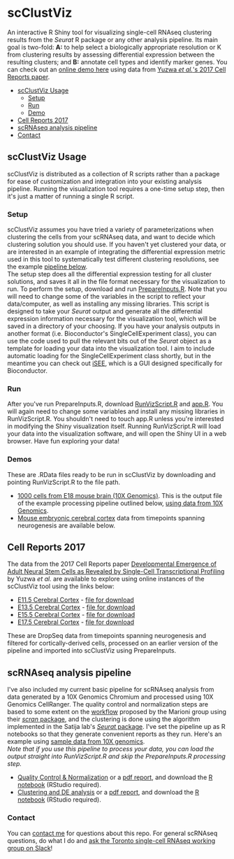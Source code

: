 # scClustViz
An interactive R Shiny tool for visualizing single-cell RNAseq clustering results from the *Seurat* R package or any other analysis pipeline.  Its main goal is two-fold: **A:** to help select a biologically appropriate resolution or K from clustering results by assessing differential expression between the resulting clusters; and **B:** annotate cell types and identify marker genes.  You can check out an [online demo here](https://innesbt.shinyapps.io/e11cortex/) using data from [Yuzwa *et al.*'s 2017 Cell Reports paper](https://doi.org/10.1016/j.celrep.2017.12.017/).

-   [scClustViz Usage](#scclustviz-usage)  
    -   [Setup](#setup)  
    -   [Run](#run)  
    -   [Demo](#demo)  
-   [Cell Reports 2017](#cell-reports-2017)
-   [scRNAseq analysis pipeline](#scrnaseq-analysis-pipeline)  
-   [Contact](#contact)  

## scClustViz Usage
scClustViz is distributed as a collection of R scripts rather than a package for ease of customization and integration into your existing analysis pipeline.  Running the visualization tool requires a one-time setup step, then it's just a matter of running a single R script.  

### Setup
scClustViz assumes you have tried a variety of parameterizations when clustering the cells from your scRNAseq data, and want to decide which clustering solution you should use.  If you haven't yet clustered your data, or are interested in an example of integrating the differential expression metric used in this tool to systematically test different clustering resolutions, see the example [pipeline below](#scrnaseq-analysis-pipeline).  
The setup step does all the differential expression testing for all cluster solutions, and saves it all in the file format necessary for the visualization to run.  To perform the setup, download and run [PrepareInputs.R](PrepareInputs.R).  Note that you will need to change some of the variables in the script to reflect your data/computer, as well as installing any missing libraries.  This script is designed to take your *Seurat* output and generate all the differential expression information necessary for the visualization tool, which will be saved in a directory of your choosing.  If you have your analysis outputs in another format (i.e. Bioconductor's SingleCellExperiment class), you can use the code used to pull the relevant bits out of the *Seurat* object as a template for loading your data into the visualization tool.  I aim to include automatic loading for the SingleCellExperiment class shortly, but in the meantime you can check out [iSEE](https://bioconductor.org/packages/release/bioc/html/iSEE.html), which is a GUI designed specifically for Bioconductor.  

### Run
After you've run PrepareInputs.R, download [RunVizScript.R](RunVizScript.R) and [app.R](app.R).  You will again need to change some variables and install any missing libraries in RunVizScript.R.  You shouldn't need to touch app.R unless you're interested in modifying the Shiny visualization itself.  Running RunVizScript.R will load your data into the visualization software, and will open the Shiny UI in a web browser.  Have fun exploring your data!

### Demos
These are .RData files ready to be run in scClustViz by downloading and pointing RunVizScript.R to the file path.
-   [1000 cells from E18 mouse brain (10X Genomics)](demo/10Xneurons_forViz.RData).  This is the output file of the example processing pipeline outlined below, [using data from 10X Genomics](https://support.10xgenomics.com/single-cell-gene-expression/datasets/2.1.0/neurons_900).
-   [Mouse embryonic cerebral cortex](#cell-reports-2017) data from timepoints spanning neurogenesis are available below.


## Cell Reports 2017
The data from the 2017 Cell Reports paper [Developmental Emergence of Adult Neural Stem Cells as Revealed by Single-Cell Transcriptional Profiling](https://doi.org/10.1016/j.celrep.2017.12.017) by Yuzwa *et al.* are available to explore using online instances of the scClustViz tool using the links below:  
-   [E11.5 Cerebral Cortex](https://innesbt.shinyapps.io/e11cortex/) - [file for download](meCortex/e11/e11_Cortical_Only_forViz.RData)  
-   [E13.5 Cerebral Cortex](https://innesbt.shinyapps.io/e13cortex/) - [file for download](meCortex/e13/e13_Cortical_Only_forViz.RData)  
-   [E15.5 Cerebral Cortex](https://innesbt.shinyapps.io/e15cortex/) - [file for download](meCortex/e15/e15_Cortical_Only_forViz.RData)  
-   [E17.5 Cerebral Cortex](https://innesbt.shinyapps.io/e17cortex/) - [file for download](meCortex/e17/e17_Cortical_Only_forViz.RData)  

These are DropSeq data from timepoints spanning neurogenesis and filtered for cortically-derived cells, processed on an earlier version of the pipeline and imported into scClustViz using PrepareInputs.  


## scRNAseq analysis pipeline
I've also included my current basic pipeline for scRNAseq analysis from data generated by a 10X Genomics Chromium and processed using 10X Genomics CellRanger.  The quality control and normalization steps are based to some extent on the [workflow](http://dx.doi.org/10.12688/f1000research.9501.2) proposed by the Marioni group using their [*scran* package](http://bioconductor.org/packages/release/bioc/html/scran.html), and the clustering is done using the algorithm implemented in the Satija lab's [*Seurat* package](https://satijalab.org/seurat/).  I've set the pipeline up as R notebooks so that they generate convenient reports as they run.  Here's an example using [sample data from 10X genomics](https://support.10xgenomics.com/single-cell-gene-expression/datasets/2.1.0/neurons_900).  
*Note that if you use this pipeline to process your data, you can load the output straight into RunVizScript.R and skip the PrepareInputs.R processing step.*  
-   [Quality Control & Normalization](pipeline/pipeline_QCN.md) or a [pdf report](pipeline/pipeline_QCN.pdf), and download the [R notebook](pipeline/pipeline_QCN.Rmd) (RStudio required).  
-   [Clustering and DE analysis](pipeline/pipeline_Clust.md) or a [pdf report](pipeline/pipeline_Clust.pdf), and download the [R notebook](pipeline/pipeline_Clust.Rmd) (RStudio required).  


### Contact
You can [contact me](http://www.baderlab.org/BrendanInnes) for questions about this repo.  For general scRNAseq questions, do what I do and [ask the Toronto single-cell RNAseq working group on Slack](http://bit.ly/scRNAseqTO)!  



